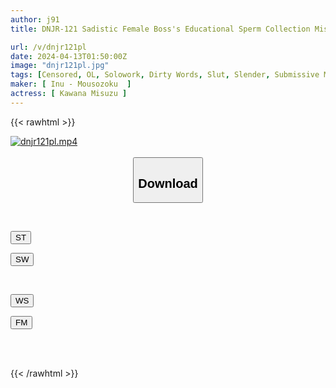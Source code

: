 ```yaml
---
author: j91
title: DNJR-121 Sadistic Female Boss's Educational Sperm Collection Misuzu Kawana

url: /v/dnjr121pl
date: 2024-04-13T01:50:00Z
image: "dnjr121pl.jpg"
tags: [Censored, OL, Solowork, Dirty Words, Slut, Slender, Submissive Men	]
maker: [ Inu - Mousozoku  ]
actress: [ Kawana Misuzu ]
---
```



{{< rawhtml >}}

<div class="video" data-videoid="eY6aVOKmyesY0VZ">
    <a href="javascript:;">
        <img src="/v/dnjr121pl/dnjr121pl.jpg" width="WIDTH" height="HEIGHT" alt="dnjr121pl.mp4" loading="lazy">
    </a>
</div>

<script type="text/javascript" src="https://j91.asia/asset/on-demand-st.js"></script>

<br>
  <link rel="stylesheet" href="https://j91.asia/asset/bs5.css">
  
  <center>
  <button class="btn btn-primary" type="button" data-bs-toggle="collapse" data-bs-target=".multi-collapse" aria-expanded="false" aria-controls="multiCollapseExample1 multiCollapseExample2"><h2>Download</h2></button></center>
</p>
<div class="row">
  <div class="col">
    <div class="collapse multi-collapse" id="multiCollapseExample1">
      <div class="card card-body">
	      	      <br>
<div class="buttons">  
<p><a href="https://streamtape.to/v/eY6aVOKmyesY0VZ" target="_blank"><button class="btn-hover color-3"><i class="fa fa-download"></i> ST</button></a></p>
<p><a href="https://asnwish.com/4kktbns3hl73" target="_blank"><button class="btn-hover color-2"><i class="fa fa-download"></i> SW</button></a></p></div>
    </div>
  </div>
</div>
  <div class="col">
    <div class="collapse multi-collapse" id="multiCollapseExample2">
      <div class="card card-body">
	      <br>
<div class="buttons">
<p><a href="https://wolfstream.tv/y6xksd9m26p0"><button class="btn-hover color-9"><i class="fa fa-download"></i> WS</button></a></p>
<p><a href="https://filemoon.sx/d/3y009zrdlf42"><button class="btn-hover color-8"><i class="fa fa-download"></i> FM</button></a></p></div>
<br><br>
      </div>
    </div>
  </div>
</div>

{{< /rawhtml >}}
